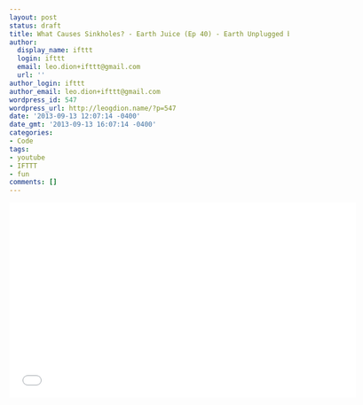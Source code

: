```yaml
---
layout: post
status: draft
title: What Causes Sinkholes? - Earth Juice (Ep 40) - Earth Unplugged by Earth Unplugged
author:
  display_name: ifttt
  login: ifttt
  email: leo.dion+ifttt@gmail.com
  url: ''
author_login: ifttt
author_email: leo.dion+ifttt@gmail.com
wordpress_id: 547
wordpress_url: http://leogdion.name/?p=547
date: '2013-09-13 12:07:14 -0400'
date_gmt: '2013-09-13 16:07:14 -0400'
categories:
- Code
tags:
- youtube
- IFTTT
- fun
comments: []
---
```

<iframe width="625" height="352" src="//www.youtube.com/embed/RUjo3K_00tY" frameborder="0" allowfullscreen></iframe>
